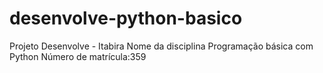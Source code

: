 # desenvolve-python-basico

 Projeto Desenvolve - Itabira 
 Nome da disciplina Programação básica com Python
 Número de matrícula:359

